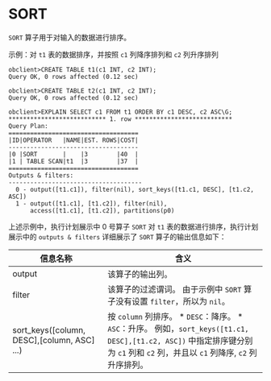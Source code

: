 SORT 
=========================

`SORT` 算子用于对输入的数据进行排序。

示例：对 `t1` 表的数据排序，并按照 `c1` 列降序排列和 `c2` 列升序排列

    obclient>CREATE TABLE t1(c1 INT, c2 INT);
    Query OK, 0 rows affected (0.12 sec)
    
    obclient>CREATE TABLE t2(c1 INT, c2 INT);
    Query OK, 0 rows affected (0.12 sec)
    
    obclient>EXPLAIN SELECT c1 FROM t1 ORDER BY c1 DESC, c2 ASC\G;
    *************************** 1. row ***************************
    Query Plan: 
    ====================================
    |ID|OPERATOR   |NAME|EST. ROWS|COST|
    ------------------------------------
    |0 |SORT       |    |3        |40  |
    |1 | TABLE SCAN|t1  |3        |37  |
    ====================================
    Outputs & filters: 
    -------------------------------------
      0 - output([t1.c1]), filter(nil), sort_keys([t1.c1, DESC], [t1.c2, ASC])
      1 - output([t1.c1], [t1.c2]), filter(nil), 
          access([t1.c1], [t1.c2]), partitions(p0)



上述示例中，执行计划展示中 0 号算子 `SORT` 对 `t1` 表的数据进行排序，执行计划展示中的 `outputs & filters` 详细展示了 `SORT` 算子的输出信息如下：


|                    **信息名称**                     |                                                                                                                     **含义**                                                                                                                     |
|-------------------------------------------------|------------------------------------------------------------------------------------------------------------------------------------------------------------------------------------------------------------------------------------------------|
| output                                          | 该算子的输出列。                                                                                                                                                                                                                                       |
| filter                                          | 该算子的过滤谓词。 由于示例中 `SORT` 算子没有设置 `filter`，所以为 `nil`。                                                                                                                                                                              |
| sort_keys(\[column, DESC\],\[column, ASC\] ...) | 按 `column` 列排序。 * `DESC`：降序。   * `ASC`：升序。    例如，`sort_keys([t1.c1, DESC],[t1.c2, ASC])` 中指定排序键分别为 `c1` 列和 `c2` 列，并且以 `c1` 列降序, `c2` 列升序排列。 |



